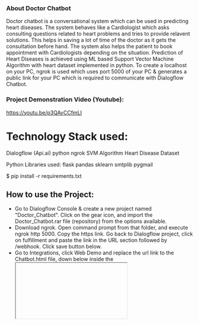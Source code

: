 ### About Doctor Chatbot
Doctor chatbot is a conversational system which can be used in predicting heart diseases. The system behaves like a Cardiologist which asks consulting questions related to heart problems and tries to provide relavent solutions. This helps in saving a lot of time of the doctor as it gets the consultation before hand. The system also helps the patient to book appointment with Cardiologists depending on the situation.
Prediction of Heart Diseases is achieved using ML based Support Vector Machine Algorithm with heart dataset implemented in python. To create a localhost on your PC, ngrok is used which uses port 5000 of your PC & generates a public link for your PC which is required to communicate with Dialogflow Chatbot. 

### Project Demonstration Video (Youtube):
https://youtu.be/p3QAyCCfmLI

Technology Stack used:
===
Dialogflow (Api.ai)
python
ngrok
SVM Algorithm
Heart Disease Dataset

Python Libraries used:
flask
pandas
sklearn
smtplib
pygmail

$ pip install -r requirements.txt

How to use the Project:
---
* Go to Dialogflow Console & create a new project named "Doctor_Chatbot". Click on the gear icon, and import the Doctor_Chatbot.rar file (repository) from the options available. 
* Download ngrok. Open command prompt from that folder, and execute ngrok http 5000. Copy the https link. Go back to Dialogflow project, click on fulfillment and paste the link in the URL section followed by /webhook. Click save button below.
* Go to Integrations, click Web Demo and replace the url link to the Chatbot.html file, down below inside the <iframe> where the url is present.
* Next, run connection.py file (repository). Open a browser, and enter localhost:5000 to execute the interface.
* Watch the Project video to check its working.

### Project Screenshot
![scr1](https://user-images.githubusercontent.com/66524582/83961537-b524ff80-a8b1-11ea-86d3-bf5a58401795.png)
